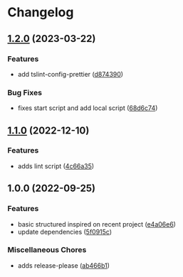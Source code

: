 # Changelog

## [1.2.0](https://github.com/celsopalmeiraneto/template-node-ts/compare/v1.1.0...v1.2.0) (2023-03-22)


### Features

* add tslint-config-prettier ([d874390](https://github.com/celsopalmeiraneto/template-node-ts/commit/d874390341daebe6bd35fb0e5fb9684bc94c678e))


### Bug Fixes

* fixes start script and add local script ([68d6c74](https://github.com/celsopalmeiraneto/template-node-ts/commit/68d6c7402fb7163b2453fb5d34c72e8fc02b83ed))

## [1.1.0](https://github.com/celsopalmeiraneto/template-node-ts/compare/v1.0.0...v1.1.0) (2022-12-10)


### Features

* adds lint script ([4c66a35](https://github.com/celsopalmeiraneto/template-node-ts/commit/4c66a35d49780af6499cf2bf625158dbca8cda51))

## 1.0.0 (2022-09-25)


### Features

* basic structured inspired on recent project ([e4a06e6](https://github.com/celsopalmeiraneto/template-node-ts/commit/e4a06e691e699e9b76ae19c18e12386e10794e96))
* update dependencies ([5f0915c](https://github.com/celsopalmeiraneto/template-node-ts/commit/5f0915c399fd453ba3234bef4ee9dd0629449e39))


### Miscellaneous Chores

* adds release-please ([ab466b1](https://github.com/celsopalmeiraneto/template-node-ts/commit/ab466b1d0b29e18c34368466c3c3beceb2413897))
